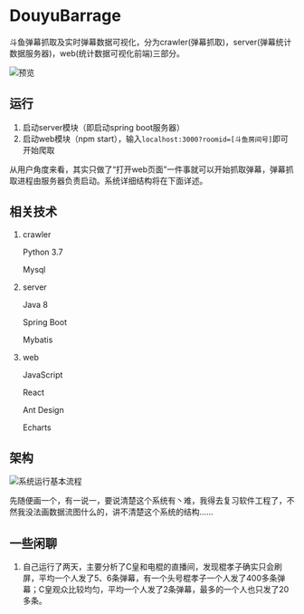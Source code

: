 # DouyuBarrage

斗鱼弹幕抓取及实时弹幕数据可视化，分为crawler(弹幕抓取)，server(弹幕统计数据服务器)，web(统计数据可视化前端)三部分。

![预览](https://github.com/Crawler995/DouyuBarrage/blob/master/doc/preview.png)

## 运行

1. 启动server模块（即启动spring boot服务器）
2. 启动web模块（npm start），输入`localhost:3000?roomid=[斗鱼房间号]`即可开始爬取

从用户角度来看，其实只做了“打开web页面”一件事就可以开始抓取弹幕，弹幕抓取进程由服务器负责启动。系统详细结构将在下面详述。

## 相关技术

1. crawler

   Python 3.7

   Mysql

2. server

   Java 8

   Spring Boot

   Mybatis

3. web

   JavaScript

   React

   Ant Design

   Echarts
   
## 架构

   ![系统运行基本流程](https://github.com/Crawler995/DouyuBarrage/blob/master/doc/process.jpg)

先随便画一个，有一说一，要说清楚这个系统有丶难，我得去复习软件工程了，不然我没法画数据流图什么的，讲不清楚这个系统的结构……

## 一些闲聊

1. 自己运行了两天，主要分析了C皇和电棍的直播间，发现棍孝子确实只会刷屏，平均一个人发了5、6条弹幕，有一个头号棍孝子一个人发了400多条弹幕；C皇观众比较均匀，平均一个人发了2条弹幕，最多的一个人也只发了20多条。